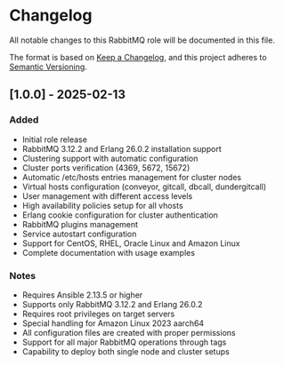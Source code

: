 # Changelog

All notable changes to this RabbitMQ role will be documented in this file.

The format is based on [Keep a Changelog](https://keepachangelog.com/en/1.0.0/),
and this project adheres to [Semantic Versioning](https://semver.org/spec/v2.0.0.html).

## [1.0.0] - 2025-02-13

### Added
- Initial role release
- RabbitMQ 3.12.2 and Erlang 26.0.2 installation support
- Clustering support with automatic configuration
- Cluster ports verification (4369, 5672, 15672)
- Automatic /etc/hosts entries management for cluster nodes
- Virtual hosts configuration (conveyor, gitcall, dbcall, dundergitcall)
- User management with different access levels
- High availability policies setup for all vhosts
- Erlang cookie configuration for cluster authentication
- RabbitMQ plugins management
- Service autostart configuration
- Support for CentOS, RHEL, Oracle Linux and Amazon Linux
- Complete documentation with usage examples

### Notes
- Requires Ansible 2.13.5 or higher
- Supports only RabbitMQ 3.12.2 and Erlang 26.0.2
- Requires root privileges on target servers
- Special handling for Amazon Linux 2023 aarch64
- All configuration files are created with proper permissions
- Support for all major RabbitMQ operations through tags
- Capability to deploy both single node and cluster setups